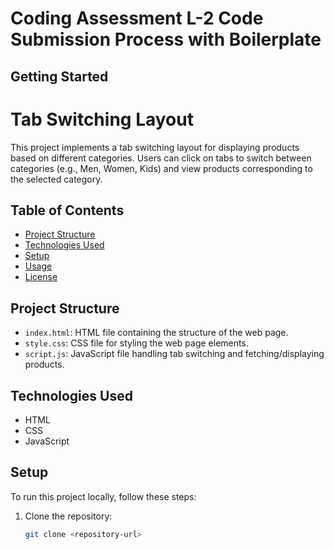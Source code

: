 # Coding Assessment L-2 Code Submission Process with Boilerplate

## Getting Started

# Tab Switching Layout

This project implements a tab switching layout for displaying products based on different categories. Users can click on tabs to switch between categories (e.g., Men, Women, Kids) and view products corresponding to the selected category.

## Table of Contents

- [Project Structure](#project-structure)
- [Technologies Used](#technologies-used)
- [Setup](#setup)
- [Usage](#usage)
- [License](#license)

## Project Structure

- `index.html`: HTML file containing the structure of the web page.
- `style.css`: CSS file for styling the web page elements.
- `script.js`: JavaScript file handling tab switching and fetching/displaying products.

## Technologies Used

- HTML
- CSS
- JavaScript

## Setup

To run this project locally, follow these steps:

1. Clone the repository:

   ```bash
   git clone <repository-url>
